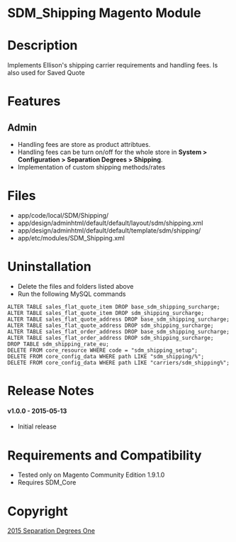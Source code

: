 SDM_Shipping Magento Module
===

# Description

Implements Ellison's shipping carrier requirements and handling fees.  Is also
used for Saved Quote

# Features

## Admin

* Handling fees are store as product attribtues.
* Handling fees can be turn on/off for the whole store in **System >
Configuration > Separation Degrees > Shipping**.
* Implementation of custom shipping methods/rates

# Files

* app/code/local/SDM/Shipping/
* app/design/adminhtml/default/default/layout/sdm/shipping.xml
* app/design/adminhtml/default/default/template/sdm/shipping/
* app/etc/modules/SDM_Shipping.xml

# Uninstallation

* Delete the files and folders listed above
* Run the following MySQL commands

```
ALTER TABLE sales_flat_quote_item DROP base_sdm_shipping_surcharge;
ALTER TABLE sales_flat_quote_item DROP sdm_shipping_surcharge;
ALTER TABLE sales_flat_quote_address DROP base_sdm_shipping_surcharge;
ALTER TABLE sales_flat_quote_address DROP sdm_shipping_surcharge;
ALTER TABLE sales_flat_order_address DROP base_sdm_shipping_surcharge;
ALTER TABLE sales_flat_order_address DROP sdm_shipping_surcharge;
DROP TABLE sdm_shipping_rate_eu;
DELETE FROM core_resource WHERE code = "sdm_shipping_setup";
DELETE FROM core_config_data WHERE path LIKE "sdm_shipping/%";
DELETE FROM core_config_data WHERE path LIKE "carriers/sdm_shipping%";
```

# Release Notes

#### v1.0.0 - 2015-05-13
* Initial release

# Requirements and Compatibility

* Tested only on Magento Community Edition 1.9.1.0
* Requires SDM_Core

# Copyright

[2015 Separation Degrees One](http://www.separationdegrees.com)
